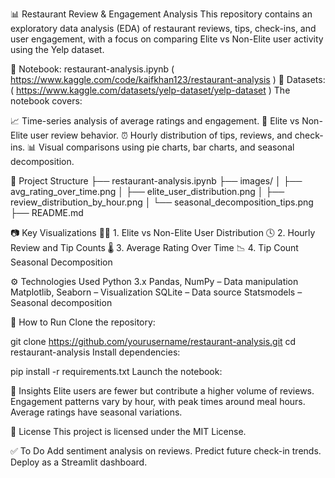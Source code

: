 📊 Restaurant Review & Engagement Analysis
This repository contains an exploratory data analysis (EDA) of restaurant reviews, tips, check-ins, and user engagement, with a focus on comparing Elite vs Non-Elite user activity using the Yelp dataset.

🧾 Notebook: restaurant-analysis.ipynb  ( https://www.kaggle.com/code/kaifkhan123/restaurant-analysis )
📂 Datasets: ( https://www.kaggle.com/datasets/yelp-dataset/yelp-dataset )
The notebook covers:

📈 Time-series analysis of average ratings and engagement.
👑 Elite vs Non-Elite user review behavior.
⏰ Hourly distribution of tips, reviews, and check-ins.
📊 Visual comparisons using pie charts, bar charts, and seasonal decomposition.

📂 Project Structure
├── restaurant-analysis.ipynb
├── images/
│   ├── avg_rating_over_time.png
│   ├── elite_user_distribution.png
│   ├── review_distribution_by_hour.png
│   └── seasonal_decomposition_tips.png
├── README.md

📷 Key Visualizations
🧑‍🍳 1. Elite vs Non-Elite User Distribution
🕓 2. Hourly Review and Tip Counts
🌡️ 3. Average Rating Over Time
📉 4. Tip Count Seasonal Decomposition

⚙️ Technologies Used
Python 3.x
Pandas, NumPy – Data manipulation
Matplotlib, Seaborn – Visualization
SQLite – Data source
Statsmodels – Seasonal decomposition

🚀 How to Run
Clone the repository:

git clone https://github.com/yourusername/restaurant-analysis.git
cd restaurant-analysis
Install dependencies:

pip install -r requirements.txt
Launch the notebook:



🧠 Insights
Elite users are fewer but contribute a higher volume of reviews.
Engagement patterns vary by hour, with peak times around meal hours.
Average ratings have seasonal variations.

📝 License
This project is licensed under the MIT License.

✅ To Do
 Add sentiment analysis on reviews.
 Predict future check-in trends.
 Deploy as a Streamlit dashboard.
